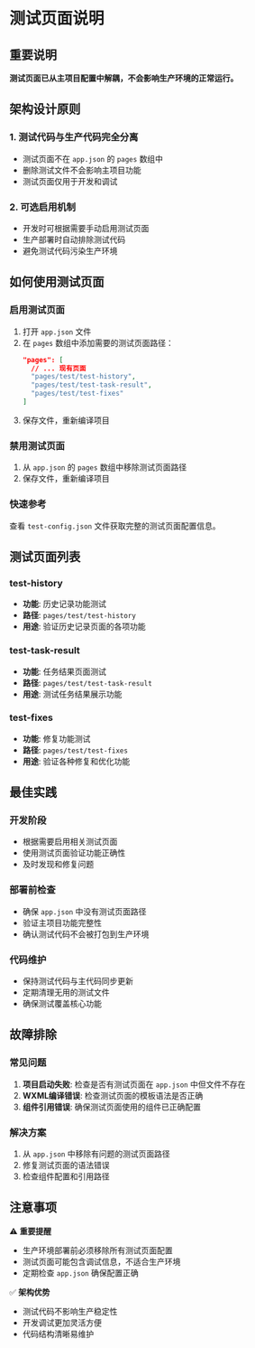 # 测试页面说明

## 重要说明

**测试页面已从主项目配置中解耦，不会影响生产环境的正常运行。**

## 架构设计原则

### 1. 测试代码与生产代码完全分离
- 测试页面不在 `app.json` 的 `pages` 数组中
- 删除测试文件不会影响主项目功能
- 测试页面仅用于开发和调试

### 2. 可选启用机制
- 开发时可根据需要手动启用测试页面
- 生产部署时自动排除测试代码
- 避免测试代码污染生产环境

## 如何使用测试页面

### 启用测试页面
1. 打开 `app.json` 文件
2. 在 `pages` 数组中添加需要的测试页面路径：
   ```json
   "pages": [
     // ... 现有页面
     "pages/test/test-history",
     "pages/test/test-task-result",
     "pages/test/test-fixes"
   ]
   ```
3. 保存文件，重新编译项目

### 禁用测试页面
1. 从 `app.json` 的 `pages` 数组中移除测试页面路径
2. 保存文件，重新编译项目

### 快速参考
查看 `test-config.json` 文件获取完整的测试页面配置信息。

## 测试页面列表

### test-history
- **功能**: 历史记录功能测试
- **路径**: `pages/test/test-history`
- **用途**: 验证历史记录页面的各项功能

### test-task-result  
- **功能**: 任务结果页面测试
- **路径**: `pages/test/test-task-result`
- **用途**: 测试任务结果展示功能

### test-fixes
- **功能**: 修复功能测试
- **路径**: `pages/test/test-fixes`  
- **用途**: 验证各种修复和优化功能

## 最佳实践

### 开发阶段
- 根据需要启用相关测试页面
- 使用测试页面验证功能正确性
- 及时发现和修复问题

### 部署前检查
- 确保 `app.json` 中没有测试页面路径
- 验证主项目功能完整性
- 确认测试代码不会被打包到生产环境

### 代码维护
- 保持测试代码与主代码同步更新
- 定期清理无用的测试文件
- 确保测试覆盖核心功能

## 故障排除

### 常见问题
1. **项目启动失败**: 检查是否有测试页面在 `app.json` 中但文件不存在
2. **WXML编译错误**: 检查测试页面的模板语法是否正确
3. **组件引用错误**: 确保测试页面使用的组件已正确配置

### 解决方案
1. 从 `app.json` 中移除有问题的测试页面路径
2. 修复测试页面的语法错误
3. 检查组件配置和引用路径

## 注意事项

⚠️ **重要提醒**
- 生产环境部署前必须移除所有测试页面配置
- 测试页面可能包含调试信息，不适合生产环境
- 定期检查 `app.json` 确保配置正确

✅ **架构优势**
- 测试代码不影响生产稳定性
- 开发调试更加灵活方便
- 代码结构清晰易维护
